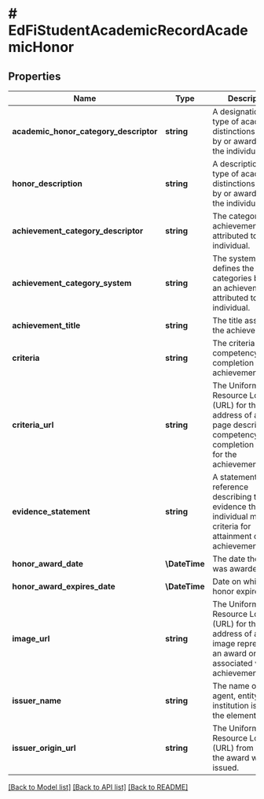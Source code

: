 # # EdFiStudentAcademicRecordAcademicHonor

## Properties

Name | Type | Description | Notes
------------ | ------------- | ------------- | -------------
**academic_honor_category_descriptor** | **string** | A designation of the type of academic distinctions earned by or awarded to the individual. |
**honor_description** | **string** | A description of the type of academic distinctions earned by or awarded to the individual. |
**achievement_category_descriptor** | **string** | The category of achievement attributed to the individual. | [optional]
**achievement_category_system** | **string** | The system that defines the categories by which an achievement is attributed to the individual. | [optional]
**achievement_title** | **string** | The title assigned to the achievement. | [optional]
**criteria** | **string** | The criteria for competency-based completion of the achievement/award. | [optional]
**criteria_url** | **string** | The Uniform Resource Locator (URL) for the unique address of a web page describing the competency-based completion criteria for the achievement/award. | [optional]
**evidence_statement** | **string** | A statement or reference describing the evidence that the individual met the criteria for attainment of the achievement/award. | [optional]
**honor_award_date** | **\DateTime** | The date the honor was awarded. | [optional]
**honor_award_expires_date** | **\DateTime** | Date on which the honor expires. | [optional]
**image_url** | **string** | The Uniform Resource Locator (URL) for the unique address of an image representing an award or badge associated with the achievement/award. | [optional]
**issuer_name** | **string** | The name of the agent, entity, or institution issuing the element. | [optional]
**issuer_origin_url** | **string** | The Uniform Resource Locator (URL) from which the award was issued. | [optional]

[[Back to Model list]](../../README.md#models) [[Back to API list]](../../README.md#endpoints) [[Back to README]](../../README.md)
